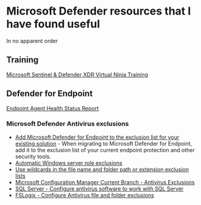 # Microsoft Defender resources that I have found useful
In no apparent order

## Training
[Microsoft Sentinel & Defender XDR Virtual Ninja Training](https://adoption.microsoft.com/en-us/ninja-show/)

## Defender for Endpoint
[Endpoint Agent Health Status Report](https://github.com/Azure/Azure-Sentinel/blob/master/Hunting%20Queries/Microsoft%20365%20Defender/General%20queries/Endpoint%20Agent%20Health%20Status%20Report.yaml)

### Microsoft Defender Antivirus exclusions
- [Add Microsoft Defender for Endpoint to the exclusion list for your existing solution](https://learn.microsoft.com/en-us/defender-endpoint/switch-to-mde-phase-2#step-3-add-microsoft-defender-for-endpoint-to-the-exclusion-list-for-your-existing-solution) - When migrating to Microsoft Defender for Endpoint, add it to the exclusion list of your current endpoint protection and other security tools.
- [Automatic Windows server role exclusions](https://learn.microsoft.com/en-us/defender-endpoint/configure-server-exclusions-microsoft-defender-antivirus#automatic-server-role-exclusions)
- [Use wildcards in the file name and folder path or extension exclusion lists](https://learn.microsoft.com/en-us/defender-endpoint/configure-extension-file-exclusions-microsoft-defender-antivirus#use-wildcards-in-the-file-name-and-folder-path-or-extension-exclusion-lists)
- [Microsoft Configuration Manager Current Branch - Antivirus Exclusions](https://techcommunity.microsoft.com/blog/coreinfrastructureandsecurityblog/configuration-manager-current-branch-antivirus-exclusions/884831)
- [SQL Server - Configure antivirus software to work with SQL Server](https://learn.microsoft.com/en-us/troubleshoot/sql/database-engine/security/antivirus-and-sql-server)
- [FSLogix - Configure Antivirus file and folder exclusions](https://learn.microsoft.com/en-us/fslogix/overview-prerequisites#configure-antivirus-file-and-folder-exclusions)
